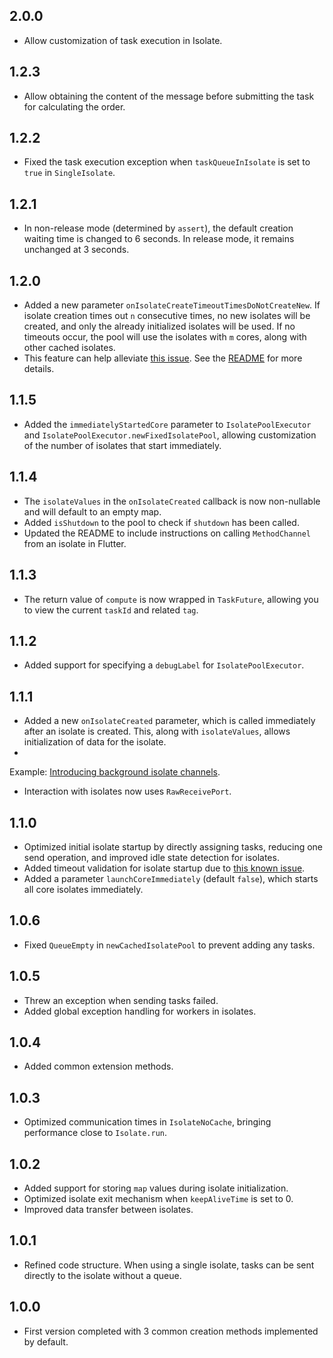 ## 2.0.0

* Allow customization of task execution in Isolate.

## 1.2.3

* Allow obtaining the content of the message before submitting the task for calculating the order.

## 1.2.2

* Fixed the task execution exception when `taskQueueInIsolate` is set to `true` in `SingleIsolate`.

## 1.2.1

* In non-release mode (determined by `assert`), the default creation waiting time is changed to 6
  seconds. In release mode, it remains unchanged at 3 seconds.

## 1.2.0

* Added a new parameter `onIsolateCreateTimeoutTimesDoNotCreateNew`. If isolate creation times
  out `n` consecutive times, no new isolates will be created, and only the already initialized
  isolates will be used. If no timeouts occur, the pool will use the isolates with `m` cores, along
  with other cached isolates.
* This feature can help alleviate [this issue](https://github.com/flutter/flutter/issues/132731).
  See the [README](https://github.com/aymtools/isolate_pool_executor/blob/master/README.md) for more
  details.

## 1.1.5

* Added the `immediatelyStartedCore` parameter to `IsolatePoolExecutor`
  and `IsolatePoolExecutor.newFixedIsolatePool`, allowing customization of the number of isolates
  that start immediately.

## 1.1.4

* The `isolateValues` in the `onIsolateCreated` callback is now non-nullable and will default to an
  empty map.
* Added `isShutdown` to the pool to check if `shutdown` has been called.
* Updated the README to include instructions on calling `MethodChannel` from an isolate in Flutter.

## 1.1.3

* The return value of `compute` is now wrapped in `TaskFuture`, allowing you to view the
  current `taskId` and related `tag`.

## 1.1.2

* Added support for specifying a `debugLabel` for `IsolatePoolExecutor`.

## 1.1.1

* Added a new `onIsolateCreated` parameter, which is called immediately after an isolate is created.
  This, along with `isolateValues`, allows initialization of data for the isolate.
*

Example: [Introducing background isolate channels](https://medium.com/flutter/introducing-background-isolate-channels-7a299609cad8).

* Interaction with isolates now uses `RawReceivePort`.

## 1.1.0

* Optimized initial isolate startup by directly assigning tasks, reducing one send operation, and
  improved idle state detection for isolates.
* Added timeout validation for isolate startup due
  to [this known issue](https://github.com/flutter/flutter/issues/132731).
* Added a parameter `launchCoreImmediately` (default `false`), which starts all core isolates
  immediately.

## 1.0.6

* Fixed `QueueEmpty` in `newCachedIsolatePool` to prevent adding any tasks.

## 1.0.5

* Threw an exception when sending tasks failed.
* Added global exception handling for workers in isolates.

## 1.0.4

* Added common extension methods.

## 1.0.3

* Optimized communication times in `IsolateNoCache`, bringing performance close to `Isolate.run`.

## 1.0.2

* Added support for storing `map` values during isolate initialization.
* Optimized isolate exit mechanism when `keepAliveTime` is set to 0.
* Improved data transfer between isolates.

## 1.0.1

* Refined code structure. When using a single isolate, tasks can be sent directly to the isolate
  without a queue.

## 1.0.0

* First version completed with 3 common creation methods implemented by default.
